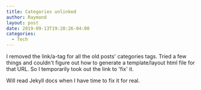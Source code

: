 ```yaml
---
title: Categories unlinked
author: Raymond
layout: post
date: 2019-09-13T19:20:26-04:00
categories:
  - Tech
---
```

I removed the link/a-tag for all the old posts' categories tags. Tried a few things and couldn't figure out how to generate a template/layout html file for that URL. So I temporarily took out the link to 'fix' it. 

Will read Jekyll docs when I have time to fix it for real.
